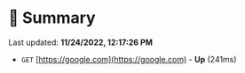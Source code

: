 # 📖 Summary
Last updated: **11/24/2022, 12:17:26 PM**

- `GET` [https://google.com](https://google.com) - **Up** (241ms)

